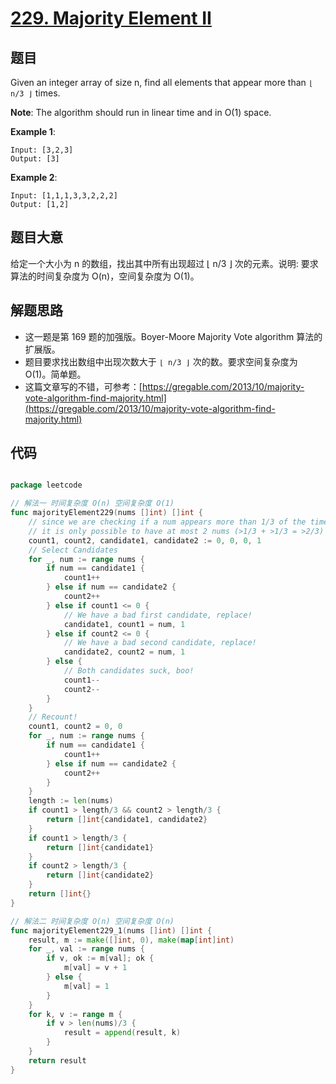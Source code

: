 # [229. Majority Element II](https://leetcode.com/problems/majority-element-ii/)


## 题目

Given an integer array of size n, find all elements that appear more than `⌊ n/3 ⌋` times.

**Note**: The algorithm should run in linear time and in O(1) space.

**Example 1**:

    Input: [3,2,3]
    Output: [3]

**Example 2**:

    Input: [1,1,1,3,3,2,2,2]
    Output: [1,2]


## 题目大意

给定一个大小为 n 的数组，找出其中所有出现超过 ⌊ n/3 ⌋ 次的元素。说明: 要求算法的时间复杂度为 O(n)，空间复杂度为 O(1)。

## 解题思路

- 这一题是第 169 题的加强版。Boyer-Moore Majority Vote algorithm 算法的扩展版。
- 题目要求找出数组中出现次数大于 `⌊ n/3 ⌋` 次的数。要求空间复杂度为 O(1)。简单题。
- 这篇文章写的不错，可参考：[https://gregable.com/2013/10/majority-vote-algorithm-find-majority.html](https://gregable.com/2013/10/majority-vote-algorithm-find-majority.html)

## 代码

```go

package leetcode

// 解法一 时间复杂度 O(n) 空间复杂度 O(1)
func majorityElement229(nums []int) []int {
	// since we are checking if a num appears more than 1/3 of the time
	// it is only possible to have at most 2 nums (>1/3 + >1/3 = >2/3)
	count1, count2, candidate1, candidate2 := 0, 0, 0, 1
	// Select Candidates
	for _, num := range nums {
		if num == candidate1 {
			count1++
		} else if num == candidate2 {
			count2++
		} else if count1 <= 0 {
			// We have a bad first candidate, replace!
			candidate1, count1 = num, 1
		} else if count2 <= 0 {
			// We have a bad second candidate, replace!
			candidate2, count2 = num, 1
		} else {
			// Both candidates suck, boo!
			count1--
			count2--
		}
	}
	// Recount!
	count1, count2 = 0, 0
	for _, num := range nums {
		if num == candidate1 {
			count1++
		} else if num == candidate2 {
			count2++
		}
	}
	length := len(nums)
	if count1 > length/3 && count2 > length/3 {
		return []int{candidate1, candidate2}
	}
	if count1 > length/3 {
		return []int{candidate1}
	}
	if count2 > length/3 {
		return []int{candidate2}
	}
	return []int{}
}

// 解法二 时间复杂度 O(n) 空间复杂度 O(n)
func majorityElement229_1(nums []int) []int {
	result, m := make([]int, 0), make(map[int]int)
	for _, val := range nums {
		if v, ok := m[val]; ok {
			m[val] = v + 1
		} else {
			m[val] = 1
		}
	}
	for k, v := range m {
		if v > len(nums)/3 {
			result = append(result, k)
		}
	}
	return result
}

```